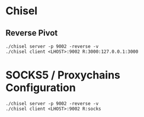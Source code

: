 # Chisel

## Reverse Pivot
`./chisel server -p 9002 -reverse -v`  
`./chisel client <LHOST>:9002 R:3000:127.0.0.1:3000`

# SOCKS5 / Proxychains Configuration
`./chisel server -p 9002 -reverse -v`  
`./chisel client <LHOST>:9002 R:socks`
